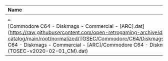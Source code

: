 |Name|Size|
|:---|---:|
|[..](../index.html)|DIR|
|[Commodore C64 - Diskmags - Commercial - [ARC].dat](https://raw.githubusercontent.com/open-retrogaming-archive/dat-catalog/main/root/normalized/TOSEC/Commodore/C64/Diskmags/Commercial/[ARC]/Commodore C64 - Diskmags - Commercial - [ARC]/Commodore C64 - Diskmags - Commercial - [ARC] (TOSEC-v2020-02-01_CM).dat)|18595|
